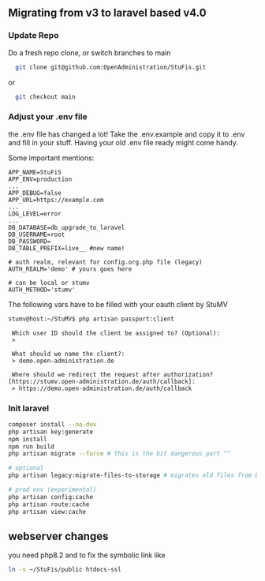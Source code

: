 ## Migrating from v3 to laravel based v4.0

### Update Repo
Do a fresh repo clone, or switch branches to main 
``` bash
  git clone git@github.com:OpenAdministration/StuFis.git
```
or
``` bash
  git checkout main
```

### Adjust your .env file

the .env file has changed a lot! Take the .env.example and copy it to .env and fill in your stuff. Having your old .env file ready might come handy.

Some important mentions: 

```dotenv
APP_NAME=StuFiS
APP_ENV=production
...
APP_DEBUG=false
APP_URL=https://example.com
...
LOG_LEVEL=error
...
DB_DATABASE=db_upgrade_to_laravel
DB_USERNAME=root
DB_PASSWORD=
DB_TABLE_PREFIX=live__ #new name!

# auth realm, relevant for config.org.php file (legacy)
AUTH_REALM='demo' # yours goes here 

# can be local or stumv
AUTH_METHOD='stumv'

```

The following vars have to be filled with your oauth client by StuMV

```bash
stumv@host:~/StuMV$ php artisan passport:client
```
```
 Which user ID should the client be assigned to? (Optional):
 > 

 What should we name the client?:
 > demo.open-administration.de

 Where should we redirect the request after authorization? [https://stumv.open-administration.de/auth/callback]:
 > https://demo.open-administration.de/auth/callback
```

### Init laravel 

```bash
composer install --no-dev
php artisan key:generate
npm install
npm run build
php artisan migrate --force # this is the bit dangerous part ^^

# optional   
php artisan legacy:migrate-files-to-storage # migrates old files from DB to storage

# prod env (experimental)
php artisan config:cache
php artisan route:cache
php artisan view:cache

```

## webserver changes

you need php8.2 and to fix the symbolic link like 

```bash
ln -s ~/StuFis/public htdocs-ssl
```
